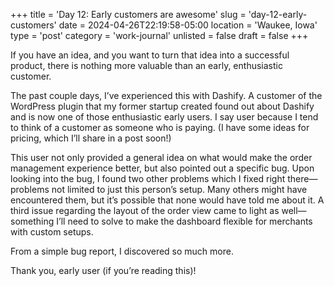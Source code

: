 +++
title = 'Day 12: Early customers are awesome'
slug = 'day-12-early-customers'
date = 2024-04-26T22:19:58-05:00
location = 'Waukee, Iowa'
type = 'post'
category = 'work-journal'
unlisted = false
draft = false
+++

If you have an idea, and you want to turn that idea into a successful product, there is nothing more valuable than an early, enthusiastic customer.

The past couple days, I’ve experienced this with Dashify. A customer of the WordPress plugin that my former startup created found out about Dashify and is now one of those enthusiastic early users. I say user because I tend to think of a customer as someone who is paying. (I have some ideas for pricing, which I’ll share in a post soon!)

This user not only provided a general idea on what would make the order management experience better, but also pointed out a specific bug. Upon looking into the bug, I found two other problems which I fixed right there—problems not limited to just this person’s setup. Many others might have encountered them, but it’s possible that none would have told me about it. A third issue regarding the layout of the order view came to light as well—something I’ll need to solve to make the dashboard flexible for merchants with custom setups.

From a simple bug report, I discovered so much more.

Thank you, early user (if you’re reading this)!
